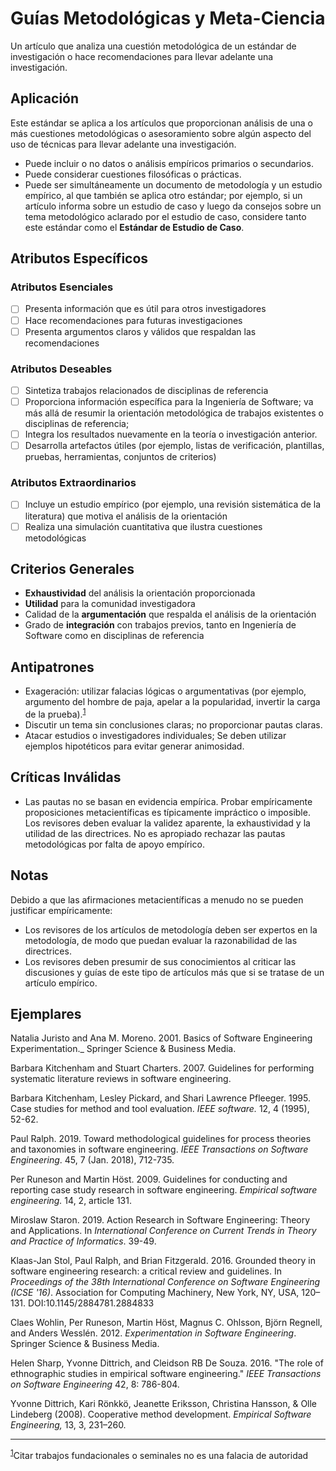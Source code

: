 # Guías Metodológicas y Meta-Ciencia
<standard name="Meta Science">

Un artículo que analiza una cuestión metodológica de un estándar de investigación o hace recomendaciones para llevar adelante una investigación.

## Aplicación

Este estándar se aplica a los artículos que proporcionan análisis de una o más cuestiones metodológicas o asesoramiento sobre algún aspecto del uso de técnicas para llevar adelante una investigación.

- Puede incluir o no datos o análisis empíricos primarios o secundarios.
- Puede considerar cuestiones filosóficas o prácticas.
- Puede ser simultáneamente un documento de metodología y un estudio empírico, al que también se aplica otro estándar; por ejemplo, si un artículo informa sobre un estudio de caso y luego da consejos sobre un tema metodológico aclarado por el estudio de caso, considere tanto este estándar como el **Estándar de Estudio de Caso**.

## Atributos Específicos

### Atributos Esenciales
<checklist name="Essential">

<results>
  
- [ ] Presenta información que es útil para otros investigadores
- [ ] Hace recomendaciones para futuras investigaciones
- [ ] Presenta argumentos claros y válidos que respaldan las recomendaciones
  
<other>
 
</checklist>
  
### Atributos Deseables
<checklist name="Desirable">

- [ ] Sintetiza trabajos relacionados de disciplinas de referencia
- [ ] Proporciona información específica para la Ingeniería de Software; va más allá de resumir la orientación metodológica de trabajos existentes o disciplinas de referencia; 
- [ ] Integra los resultados nuevamente en la teoría o investigación anterior. 
- [ ] Desarrolla artefactos útiles (por ejemplo, listas de verificación, plantillas, pruebas, herramientas, conjuntos de criterios)
  </checklist>
  
### Atributos Extraordinarios
<checklist name="Extraordinary">

- [ ] Incluye un estudio empírico (por ejemplo, una revisión sistemática de la literatura) que motiva el análisis de la orientación
- [ ] Realiza una simulación cuantitativa que ilustra cuestiones metodológicas
  </checklist>
  
## Criterios Generales

- **Exhaustividad** del análisis la orientación proporcionada
- **Utilidad** para la comunidad investigadora
- Calidad de la **argumentación** que respalda el análisis de la orientación
- Grado de **integración** con trabajos previos, tanto en Ingeniería de Software como en disciplinas de referencia

## Antipatrones

- Exageración: utilizar falacias lógicas o argumentativas (por ejemplo, argumento del hombre de paja, apelar a la popularidad, invertir la carga de la prueba).<sup>[1](myfootnote1)</sup> 
- Discutir un tema sin conclusiones claras; no proporcionar pautas claras.
- Atacar estudios o investigadores individuales; Se deben utilizar ejemplos hipotéticos para evitar generar animosidad.

## Críticas Inválidas

- Las pautas no se basan en evidencia empírica. Probar empíricamente proposiciones metacientíficas es típicamente impráctico o imposible. Los revisores deben evaluar la validez aparente, la exhaustividad y la utilidad de las directrices. No es apropiado rechazar las pautas metodológicas por falta de apoyo empírico.

## Notas

Debido a que las afirmaciones metacientíficas a menudo no se pueden justificar empíricamente:

- Los revisores de los artículos de metodología deben ser expertos en la metodología, de modo que puedan evaluar la razonabilidad de las directrices. 
- Los revisores deben presumir de sus conocimientos al criticar las discusiones y guías de este tipo de artículos más que si se tratase de un artículo empírico.

## Ejemplares

Natalia Juristo and Ana M. Moreno. 2001. Basics of Software Engineering Experimentation._ Springer Science &amp; Business Media.

Barbara Kitchenham and Stuart Charters. 2007. Guidelines for performing systematic literature reviews in software engineering.

Barbara Kitchenham, Lesley Pickard, and Shari Lawrence Pfleeger. 1995. Case studies for method and tool evaluation. _IEEE software._ 12, 4 (1995), 52-62.

Paul Ralph. 2019. Toward methodological guidelines for process theories and taxonomies in software engineering. _IEEE Transactions on Software Engineering_. 45, 7 (Jan. 2018), 712-735.

Per Runeson and Martin Höst. 2009. Guidelines for conducting and reporting case study research in software engineering. _Empirical software engineering._ 14, 2, article 131.

Miroslaw Staron. 2019. Action Research in Software Engineering: Theory and Applications. In _International Conference on Current Trends in Theory and Practice of Informatics_. 39-49.

Klaas-Jan Stol, Paul Ralph, and Brian Fitzgerald. 2016. Grounded theory in software engineering research: a critical review and guidelines. In _Proceedings of the 38th International Conference on Software Engineering (ICSE &#39;16)_. Association for Computing Machinery, New York, NY, USA, 120–131. DOI:10.1145/2884781.2884833

Claes Wohlin, Per Runeson, Martin Höst, Magnus C. Ohlsson, Björn Regnell, and Anders Wesslén. 2012. _Experimentation in Software Engineering_. Springer Science &amp; Business Media.

Helen Sharp, Yvonne Dittrich, and Cleidson RB De Souza. 2016. &quot;The role of ethnographic studies in empirical software engineering.&quot; _IEEE Transactions on Software Engineering_ 42, 8: 786-804.

Yvonne Dittrich, Kari Rönkkö, Jeanette Eriksson, Christina Hansson, &amp; Olle Lindeberg (2008). Cooperative method development. _Empirical Software Engineering,_ 13, 3, 231–260.

---
<sup>[1](#myfootnote1)</sup>Citar trabajos fundacionales o seminales no es una falacia de autoridad

</standard>

